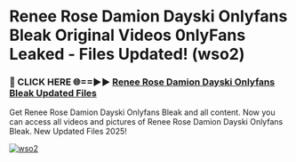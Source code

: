 # Renee Rose Damion Dayski Onlyfans Bleak Original Videos 0nlyFans Leaked - Files Updated! (wso2)

<h3>🔴 CLICK HERE 🌐==►► <a href="https://tinyurl.com/ehrbuxhb" rel="nofollow">Renee Rose Damion Dayski Onlyfans Bleak Updated Files</a></h3>

Get Renee Rose Damion Dayski Onlyfans Bleak and all content. Now you can access all videos and pictures of Renee Rose Damion Dayski Onlyfans Bleak. New Updated Files 2025!

[![wso2](https://i.imgur.com/lVYEuWS.gif)](https://tinyurl.com/ehrbuxhb)
